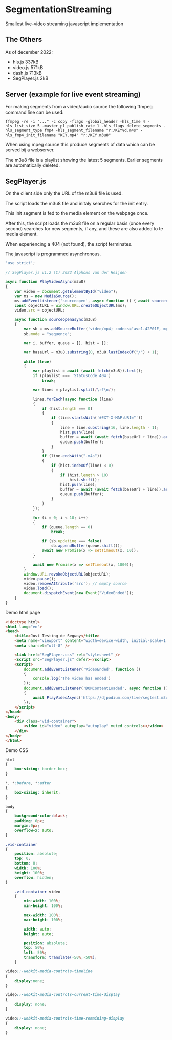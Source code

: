 # SegmentationStreaming
Smallest live-video streaming javascript implementation

## The Others

As of december 2022:

- hls.js 337kB
- video.js 571kB
- dash.js 713kB
- SegPlayer.js 2kB


## Server (example for live event streaming)

For making segments from a video/audio source the following ffmpeg command line can be used:

```
ffmpeg -re -i "..." -c copy -flags -global_header -hls_time 4 -hls_list_size 5 -master_pl_publish_rate 1 -hls_flags delete_segments -hls_segment_type fmp4 -hls_segment_filename "r:/KEY%d.m4s" -hls_fmp4_init_filename "KEY.mp4" "r:/KEY.m3u8"
```

When using mpeg source this produce segments of data which can be served bij a webserver.

The m3u8 file is a playlist showing the latest 5 segments. Earlier segments are automatically deleted. 

## SegPlayer.js

On the client side only the URL of the m3u8 file is used.

The script loads the m3u8 file and initaly searches for the init entry.

This init segment is fed to the media element on the webpage once.

After this, the script loads the m3u8 file on a regular basis (once every second) searches for new segments, if any, and these are also added to te media element.

When experiencing a 404 (not found), the script terminates.

The javascript is programmed asynchronous.

```javascript
'use strict';

// SegPlayer.js v1.2 (C) 2022 Alphons van der Heijden

async function PlayVideoAsync(m3u8)
{
	var video = document.getElementById("video");
	var ms = new MediaSource();
	ms.addEventListener('sourceopen', async function () { await sourceopenasync(m3u8) }, false);
	const objectURL = window.URL.createObjectURL(ms);
	video.src = objectURL;

	async function sourceopenasync(m3u8)
	{
		var sb = ms.addSourceBuffer('video/mp4; codecs="avc1.42E01E, mp4a.40.2"');
		sb.mode = "sequence";

		var i, buffer, queue = [], hist = [];

		var baseUrl = m3u8.substring(0, m3u8.lastIndexOf("/") + 1);

		while (true)
		{
			var playlist = await (await fetch(m3u8)).text();
			if (playlist === 'StatusCode 404')
				break;

			var lines = playlist.split(/\r?\n/);

			lines.forEach(async function (line)
			{
				if (hist.length === 0)
				{
					if (line.startsWith('#EXT-X-MAP:URI="'))
					{
						line = line.substring(16, line.length - 1);
						hist.push(line)
						buffer = await (await fetch(baseUrl + line)).arrayBuffer();
						queue.push(buffer);
					}
				}
				if (line.endsWith(".m4s"))
				{
					if (hist.indexOf(line) < 0)
					{
						if (hist.length > 10)
							hist.shift();
						hist.push(line);
						buffer = await (await fetch(baseUrl + line)).arrayBuffer();
						queue.push(buffer);
					}
				}
			});

			for (i = 0; i < 10; i++)
			{
				if (queue.length == 0)
					break;

				if (sb.updating === false)
					sb.appendBuffer(queue.shift());
				await new Promise(x => setTimeout(x, 10));
			}

			await new Promise(x => setTimeout(x, 1000));
		}
		window.URL.revokeObjectURL(objectURL);
		video.pause();
		video.removeAttribute('src'); // empty source
		video.load();
		document.dispatchEvent(new Event("VideoEnded"));
	}
}
```

Demo html page

```html
<!doctype html>
<html lang="en">
<head>
	<title>Just Testing de Segway</title>
	<meta name="viewport" content="width=device-width, initial-scale=1.0" />
	<meta charset="utf-8" />

	<link href="SegPlayer.css" rel="stylesheet" />
	<script src="SegPlayer.js" defer></script>
	<script>
		document.addEventListener('VideoEnded', function ()
		{
			console.log('The video has ended')
		});
		document.addEventListener('DOMContentLoaded', async function ()
		{
			await PlayVideoAsync('https://djpodium.com/live/segtest.m3u8');
		});
	</script>
</head>
<body>
	<div class="vid-container">
		<video id="video" autoplay="autoplay" muted controls></video>
	</div>
</body>
</html>
```

Demo CSS
```css
html
{
	box-sizing: border-box;
}

*, *:before, *:after
{
	box-sizing: inherit;
}

body
{
	background-color:black;
	padding: 0px;
	margin:0px;
	overflow-x: auto;
}

.vid-container
{
	position: absolute;
	top: 0;
	bottom: 0;
	width: 100%;
	height: 100%;
	overflow: hidden;
}

	.vid-container video
	{
		min-width: 100%;
		min-height: 100%;

		max-width: 100%;
		max-height: 100%;

		width: auto;
		height: auto;

		position: absolute;
		top: 50%;
		left: 50%;
		transform: translate(-50%,-50%);
	}

video::-webkit-media-controls-timeline
{
	display:none;
}

video::-webkit-media-controls-current-time-display
{
	display: none;
}

video::-webkit-media-controls-time-remaining-display
{
	display: none;
}
```

